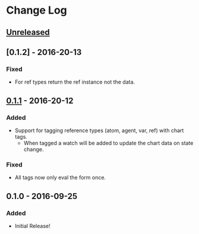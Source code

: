 # Change Log

## [Unreleased]

## [0.1.2] - 2016-20-13
### Fixed
- For ref types return the ref instance not the data.

## [0.1.1] - 2016-20-12
### Added
- Support for tagging reference types (atom, agent, var, ref) with chart tags.
  * When tagged a watch will be added to update the chart data on state change.

### Fixed
- All tags now only eval the form once.

## 0.1.0 - 2016-09-25
### Added
- Initial Release!

[Unreleased]: https://github.com/jsofra/data-scope/compare/0.1.2...HEAD
[0.1.1]: https://github.com/jofra/data-scope/compare/0.1.0...0.1.1
[0.1.0]: https://github.com/jofra/data-scope/compare/0.1.0-SNAPSHOT...0.1.0
